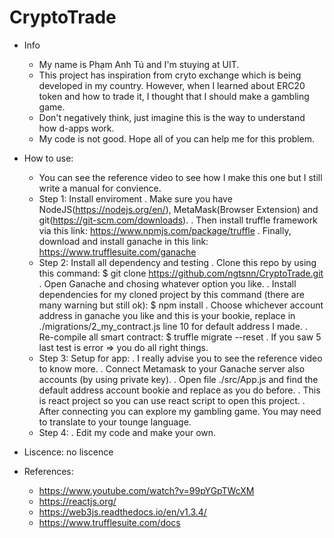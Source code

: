 # CryptoTrade
- Info
  + My name is Phạm Anh Tú and I'm stuying at UIT.
  + This project has inspiration from cryto exchange which is being developed in my country. However, when I learned about ERC20 token and how to trade it, I thought that I should make a gambling game.
  + Don't negatively think, just imagine this is the way to understand how d-apps work.
  + My code is not good. Hope all of you can help me for this problem.
  
- How to use:
  + You can see the reference video to see how I make this one but I still write a manual for convience.
  + Step 1: Install enviroment
    . Make sure you have NodeJS(https://nodejs.org/en/), MetaMask(Browser Extension) and git(https://git-scm.com/downloads).
    . Then install truffle framework via this link: https://www.npmjs.com/package/truffle
    . Finally, download and install ganache in this link: https://www.trufflesuite.com/ganache
  + Step 2: Install all dependency and testing
    . Clone this repo by using this command:
      $ git clone https://github.com/ngtsnn/CryptoTrade.git
    . Open Ganache and chosing whatever option you like.
    . Install dependencies for my cloned project by this command (there are many warning but still ok):
      $ npm install
    . Choose whichever account address in ganache you like and this is your bookie, replace in ./migrations/2_my_contract.js line 10 for default address I made.
    . Re-compile all smart contract:
      $ truffle migrate --reset
    . If you saw 5 last test is error => you do all right things.
  + Step 3: Setup for app:
    . I really advise you to see the reference video to know more.
    . Connect Metamask to your Ganache server also accounts (by using private key).
    . Open file ./src/App.js and find the default address account bookie and replace as you do before.
    . This is react project so you can use react script to open this project.
    . After connecting you can explore my gambling game. You may need to translate to your tounge language.
  + Step 4: 
    . Edit my code and make your own.
- Liscence: no liscence
- References:
  + https://www.youtube.com/watch?v=99pYGpTWcXM
  + https://reactjs.org/
  + https://web3js.readthedocs.io/en/v1.3.4/
  + https://www.trufflesuite.com/docs
